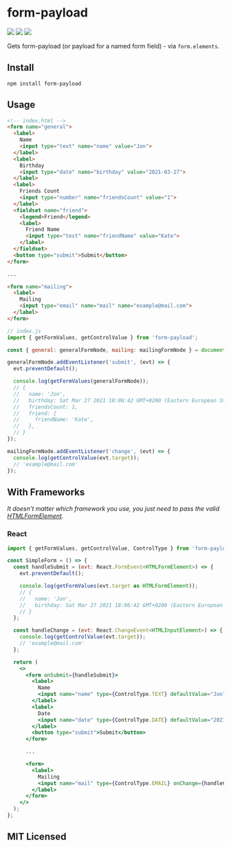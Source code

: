 # form-payload

[![](https://github.com/what1s1ove/form-payload/workflows/Lint/badge.svg)](https://github.com/What1s1ove/form-payload/actions?query=workflow%3ALint)
[![](https://github.com/what1s1ove/form-payload/workflows/Test/badge.svg)](https://github.com/What1s1ove/form-payload/actions?query=workflow%3ATest)
[![](https://github.com/what1s1ove/form-payload/workflows/Publish/badge.svg)](https://github.com/What1s1ove/form-payload/actions?query=workflow%3APublish)

Gets form-payload (or payload for a named form field) - via `form.elements`.

## Install

```
npm install form-payload
```

## Usage

```html
<!-- index.html -->
<form name="general">
  <label>
    Name
    <input type="text" name="name" value="Jon">
  </label>
  <label>
    Birthday
    <input type="date" name="birthday" value="2021-03-27">
  </label>
  <label>
    Friends Count
    <input type="number" name="friendsCount" value="1">
  </label>
  <fieldset name="friend">
    <legend>Friend</legend>
    <label>
      Friend Name
      <input type="test" name="friendName" value="Kate">
    </label>
  </fieldset>
  <button type="submit">Submit</button>
</form>

...

<form name="mailing">
  <label>
    Mailing
    <input type="email" name="mail" name="example@mail.com">
  </label>
</form>
```

```js
// index.js
import { getFormValues, getControlValue } from 'form-payload';

const { general: generalFormNode, mailing: mailingFormNode } = document.forms;

generalFormNode.addEventListener('submit', (evt) => {
  evt.preventDefault();

  console.log(getFormValues(generalFormNode));
  // {
  //   name: 'Jon',
  //   birthday: Sat Mar 27 2021 18:06:42 GMT+0200 (Eastern European Standard Time),
  //   friendsCount: 1,
  //   friend: {
  //     friendName: 'Kate',
  //   },
  // }
});

mailingFormNode.addEventListener('change', (evt) => {
  console.log(getControlValue(evt.target));
  // 'example@mail.com'
});

```

## With Frameworks

*It doesn't matter which framework you use, you just need to pass the valid [HTMLFormElement](https://developer.mozilla.org/en-US/docs/Web/API/HTMLFormElement).*

### React

```jsx
import { getFormValues, getControlValue, ControlType } from 'form-payload';

const SimpleForm = () => {
  const handleSubmit = (evt: React.FormEvent<HTMLFormElement>) => {
    evt.preventDefault();

    console.log(getFormValues(evt.target as HTMLFormElement));
    // {
    //   name: 'Jon',
    //   birthday: Sat Mar 27 2021 18:06:42 GMT+0200 (Eastern European Standard Time),
    // }
  };

  const handleChange = (evt: React.ChangeEvent<HTMLInputElement>) => {
    console.log(getControlValue(evt.target));
    // 'example@mail.com'
  };

  return (
    <>
      <form onSubmit={handleSubmit}>
        <label>
          Name
          <input name="name" type={ControlType.TEXT} defaultValue="Jon" />
        </label>
        <label>
          Date
          <input name="date" type={ControlType.DATE} defaultValue="2021-03-27" />
        </label>
        <button type="submit">Submit</button>
      </form>

      ...

      <form>
        <label>
          Mailing
          <input name="mail" type={ControlType.EMAIL} onChange={handleChange} />
        </label>
      </form>
    </>
  );
};
```

## MIT Licensed
